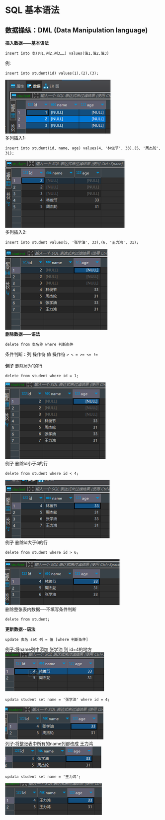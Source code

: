 # SQL 基本语法
## 数据操纵：DML (Data Manipulation language)
**插入数据——基本语法**
```commandline
insert into 表(列1,列2,列3……) values(值1,值2,值3)
```
例:
```commandline
insert into student(id) values(1),(2),(3);
```

![img.png](img.png)<br>
多列插入1:
```commandline
insert into student(id, name, age) values(4, '林俊节', 33),(5, '周杰轮', 31);
```
![img_1.png](img_1.png)<br>
多列插入2:
```commandline
insert into student values(5, '张学油', 33),(6, '王力鸿', 31);
```
![img_2.png](img_2.png)<br>
**删除数据——语法**
```commandline
delete from 表名称 where 判断条件
```
条件判断：列 操作符 值
操作符 `> < = >= <= !=`<br>
<br>
**例子** 删除id为1的行
```commandline
delete from student where id = 1;
```
![img_3.png](img_3.png)<br>
例子 删除id小于4的行
```commandline
delete from student where id < 4;
```
![img_4.png](img_4.png)<br>
例子 删除id大于6的行
```commandline 
delete from student where id > 6;
```
![img_5.png](img_5.png)<br>
删除整张表内数据---不填写条件判断
```commandline
delete from student;
```
**更新数据--语法**
```commandline
update 表名 set 列 = 值 [where 判断条件]
```
例子:将name列中添加 张学油 到 id=4的地方<br>
![img_6.png](img_6.png)
```commandline
updata student set name = '张学油' where id = 4;
```
![img_7.png](img_7.png)<br>
列子:将整张表中所有的name列都改成 王力鸿<br>
![img_9.png](img_9.png)<br>
```commandline
updata student set name = '王力鸿';
```
![img_10.png](img_10.png)<br>



